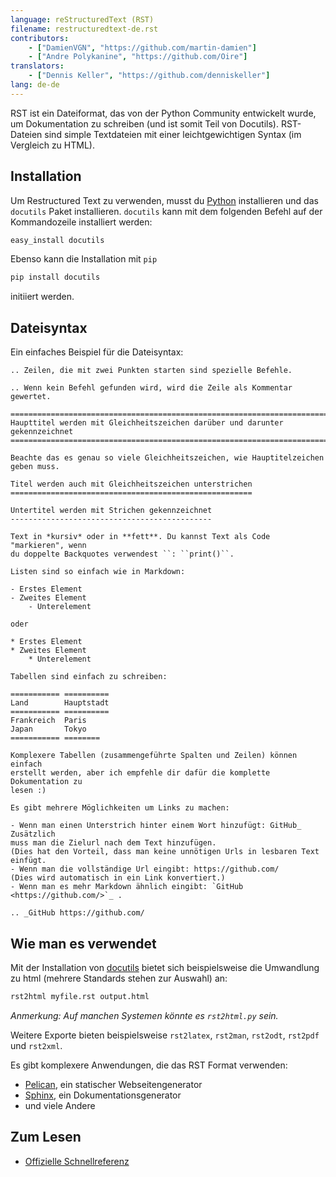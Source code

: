 ```yaml
---
language: reStructuredText (RST)
filename: restructuredtext-de.rst
contributors:
    - ["DamienVGN", "https://github.com/martin-damien"]
    - ["Andre Polykanine", "https://github.com/Oire"]
translators:
    - ["Dennis Keller", "https://github.com/denniskeller"]
lang: de-de
---
```


RST ist ein Dateiformat, das von der Python Community entwickelt wurde,
um Dokumentation zu schreiben (und ist somit Teil von Docutils).
RST-Dateien sind simple Textdateien mit einer leichtgewichtigen Syntax (im
Vergleich zu HTML).

## Installation

Um Restructured Text zu verwenden, musst du [Python](http://www.python.org)
installieren und das `docutils` Paket installieren. `docutils` kann mit dem
folgenden Befehl auf der Kommandozeile installiert werden:

```bash
easy_install docutils
```

Ebenso kann die Installation mit `pip`

```bash
pip install docutils
```

initiiert werden.

## Dateisyntax

Ein einfaches Beispiel für die Dateisyntax:

```
.. Zeilen, die mit zwei Punkten starten sind spezielle Befehle.

.. Wenn kein Befehl gefunden wird, wird die Zeile als Kommentar gewertet.

============================================================================
Haupttitel werden mit Gleichheitszeichen darüber und darunter gekennzeichnet
============================================================================

Beachte das es genau so viele Gleichheitszeichen, wie Hauptitelzeichen
geben muss.

Titel werden auch mit Gleichheitszeichen unterstrichen
======================================================

Untertitel werden mit Strichen gekennzeichnet
---------------------------------------------

Text in *kursiv* oder in **fett**. Du kannst Text als Code "markieren", wenn
du doppelte Backquotes verwendest ``: ``print()``.

Listen sind so einfach wie in Markdown:

- Erstes Element
- Zweites Element
    - Unterelement

oder

* Erstes Element
* Zweites Element
    * Unterelement

Tabellen sind einfach zu schreiben:

=========== ==========
Land        Hauptstadt
=========== ==========
Frankreich  Paris
Japan       Tokyo
=========== ========

Komplexere Tabellen (zusammengeführte Spalten und Zeilen) können einfach
erstellt werden, aber ich empfehle dir dafür die komplette Dokumentation zu
lesen :)

Es gibt mehrere Möglichkeiten um Links zu machen:

- Wenn man einen Unterstrich hinter einem Wort hinzufügt: GitHub_ Zusätzlich
muss man die Zielurl nach dem Text hinzufügen.
(Dies hat den Vorteil, dass man keine unnötigen Urls in lesbaren Text einfügt.
- Wenn man die vollständige Url eingibt: https://github.com/
(Dies wird automatisch in ein Link konvertiert.)
- Wenn man es mehr Markdown ähnlich eingibt: `GitHub <https://github.com/>`_ .

.. _GitHub https://github.com/
```

## Wie man es verwendet

Mit der Installation von [docutils](https://docutils.sourceforge.io/) bietet
sich beispielsweise die Umwandlung zu html (mehrere Standards stehen zur
Auswahl) an:

```bash
rst2html myfile.rst output.html
```

*Anmerkung: Auf manchen Systemen könnte es `rst2html.py` sein.*

Weitere Exporte bieten beispielsweise `rst2latex`, `rst2man`, `rst2odt`,
`rst2pdf` und `rst2xml`.

Es gibt komplexere Anwendungen, die das RST Format verwenden:

- [Pelican](http://blog.getpelican.com/), ein statischer Webseitengenerator
- [Sphinx](http://sphinx-doc.org/), ein Dokumentationsgenerator
- und viele Andere

## Zum Lesen

- [Offizielle Schnellreferenz](http://docutils.sourceforge.net/docs/user/rst/quickref.html)
